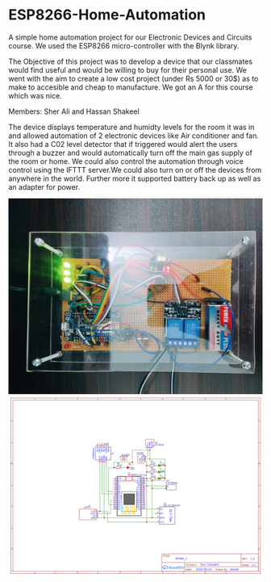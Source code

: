 # ESP8266-Home-Automation
A simple home automation project for our Electronic Devices and Circuits course. We used the ESP8266 micro-controller with the Blynk library.

The Objective of this project was to develop a device that our classmates would find useful and would be willing to buy for their personal use.
We went with the aim to create a low cost project (under Rs 5000 or 30$) as to make to accesible and cheap to manufacture.
We got an A for this course which was nice.

Members:
Sher Ali and Hassan Shakeel

The device displays temperature and humidty levels for the room it was in and allowed automation of 2 electronic devices like Air conditioner and fan. It also had a C02 level detector that if triggered would alert the users through a buzzer and would automatically turn off the main gas supply of the room or home. We could also control the automation through voice control using the IFTTT server.We could also turn on or off the devices from anywhere in the world. Further more it supported battery back up as well as an adapter for power.

![alt text](https://github.com/Holo1123/ESP8266-Home-Automation/blob/main/Home_automation.jpeg?raw=true)
![alt text](https://github.com/Holo1123/ESP8266-Home-Automation/blob/main/Schematic_ESP-8266%20automation_2022-06-25.png?raw=true)

